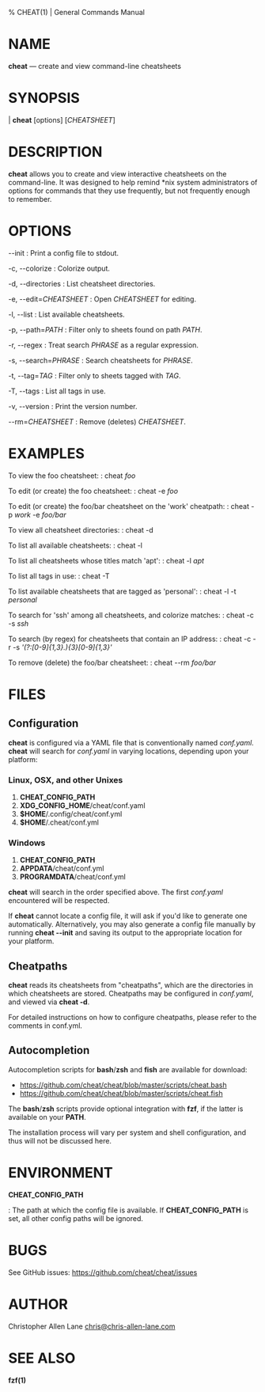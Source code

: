 % CHEAT(1) | General Commands Manual

NAME
====

**cheat** — create and view command-line cheatsheets

SYNOPSIS
========

| **cheat** \[options] \[_CHEATSHEET_]

DESCRIPTION
===========
**cheat** allows you to create and view interactive cheatsheets on the
command-line. It was designed to help remind \*nix system administrators of
options for commands that they use frequently, but not frequently enough to
remember.

OPTIONS
=======

--init
: Print a config file to stdout.

-c, --colorize
: Colorize output.

-d, --directories
: List cheatsheet directories.

-e, --edit=_CHEATSHEET_
: Open _CHEATSHEET_ for editing.

-l, --list
: List available cheatsheets.

-p, --path=_PATH_
: Filter only to sheets found on path _PATH_.

-r, --regex
: Treat search _PHRASE_ as a regular expression.

-s, --search=_PHRASE_
: Search cheatsheets for _PHRASE_.

-t, --tag=_TAG_
: Filter only to sheets tagged with _TAG_.

-T, --tags
: List all tags in use.

-v, --version
: Print the version number.

--rm=_CHEATSHEET_
: Remove (deletes) _CHEATSHEET_.


EXAMPLES
========

To view the foo cheatsheet:
: cheat _foo_

To edit (or create) the foo cheatsheet:
: cheat -e _foo_

To edit (or create) the foo/bar cheatsheet on the 'work' cheatpath:
: cheat -p _work_ -e _foo/bar_

To view all cheatsheet directories:
: cheat -d

To list all available cheatsheets:
: cheat -l

To list all cheatsheets whose titles match 'apt':
: cheat -l _apt_

To list all tags in use:
: cheat -T

To list available cheatsheets that are tagged as 'personal':
: cheat -l -t _personal_

To search for 'ssh' among all cheatsheets, and colorize matches:
: cheat -c -s _ssh_

To search (by regex) for cheatsheets that contain an IP address:
: cheat -c -r -s _'(?:[0-9]{1,3}\.){3}[0-9]{1,3}'_

To remove (delete) the foo/bar cheatsheet:
: cheat --rm _foo/bar_


FILES
=====

Configuration
-------------
**cheat** is configured via a YAML file that is conventionally named
_conf.yaml_.  **cheat** will search for _conf.yaml_ in varying locations,
depending upon your platform:

### Linux, OSX, and other Unixes ###

1. **CHEAT_CONFIG_PATH**
2. **XDG_CONFIG_HOME**/cheat/conf.yaml
3. **$HOME**/.config/cheat/conf.yml
4. **$HOME**/.cheat/conf.yml

### Windows ###

1. **CHEAT_CONFIG_PATH**
2. **APPDATA**/cheat/conf.yml
3. **PROGRAMDATA**/cheat/conf.yml

**cheat** will search in the order specified above. The first _conf.yaml_
encountered will be respected.

If **cheat** cannot locate a config file, it will ask if you'd like to generate
one automatically. Alternatively, you may also generate a config file manually
by running **cheat --init** and saving its output to the appropriate location
for your platform.


Cheatpaths
----------
**cheat** reads its cheatsheets from "cheatpaths", which are the directories in
which cheatsheets are stored. Cheatpaths may be configured in _conf.yaml_, and
viewed via **cheat -d**.

For detailed instructions on how to configure cheatpaths, please refer to the
comments in conf.yml.


Autocompletion
--------------
Autocompletion scripts for **bash**/**zsh** and **fish** are available for
download:

- <https://github.com/cheat/cheat/blob/master/scripts/cheat.bash>
- <https://github.com/cheat/cheat/blob/master/scripts/cheat.fish>

The **bash**/**zsh** scripts provide optional integration with **fzf**, if the
latter is available on your **PATH**.

The installation process will vary per system and shell configuration, and thus
will not be discussed here.


ENVIRONMENT
===========

**CHEAT_CONFIG_PATH**

: The path at which the config file is available. If **CHEAT_CONFIG_PATH** is
set, all other config paths will be ignored.


BUGS
====

See GitHub issues: <https://github.com/cheat/cheat/issues>


AUTHOR
======

Christopher Allen Lane <chris@chris-allen-lane.com>


SEE ALSO
========

**fzf(1)**

